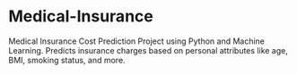 # Medical-Insurance
Medical Insurance Cost Prediction Project using Python and Machine Learning. Predicts insurance charges based on personal attributes like age, BMI, smoking status, and more.
